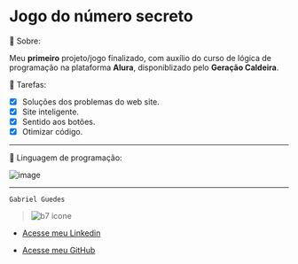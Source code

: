 # Jogo do número secreto 

🔖 Sobre:

Meu **primeiro** projeto/jogo finalizado, com auxílio do curso de lógica de programação na plataforma **Alura**, disponiblizado pelo **Geração Caldeira**.

 📑 Tarefas: 
  
  - [x] Soluções dos problemas do web site.
  - [x] Site inteligente.
  - [x] Sentido aos botões.
  - [x] Otimizar código.

***

🚀 Linguagem de programação:

![image](https://github.com/byelziin/numero-secreto/assets/174073319/43a247ff-246a-4430-931a-ec5d6ca6d0e1)

***

    Gabriel Guedes


> ![b7 icone](https://github.com/user-attachments/assets/5ff168ec-fe6e-430f-aa16-171a5d226c34)



* [Acesse meu Linkedin](https://www.linkedin.com/in/gabriel-guedes-391155264/)

* [Acesse meu GitHub](https://github.com/byelziin)

